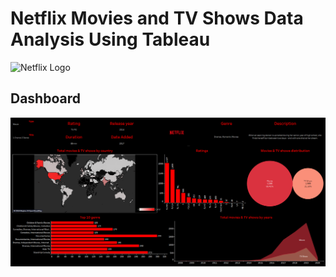 # Netflix Movies and TV Shows Data Analysis Using Tableau

![Netflix Logo](https://github.com/arnab369/Netflix_SQL_Project/blob/main/netflix_logo.png)

## Dashboard
![Netflix dashboard](https://github.com/arnab369/Netflix_Tableau_Dashboard/blob/main/images/Netflix%20Dashboard.png)
